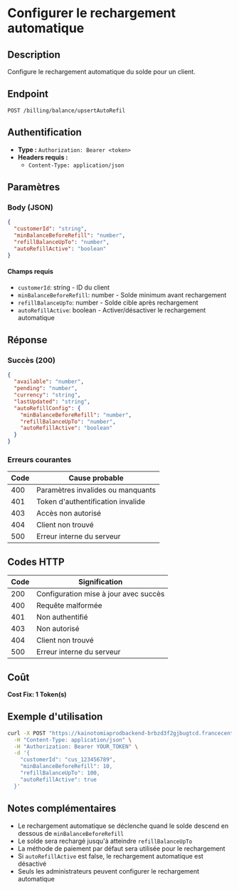 # Configurer le rechargement automatique

## Description
Configure le rechargement automatique du solde pour un client.

## Endpoint
```
POST /billing/balance/upsertAutoRefil
```

## Authentification
- **Type :** `Authorization: Bearer <token>`
- **Headers requis :**
  - `Content-Type: application/json`

## Paramètres

### Body (JSON)
```json
{
  "customerId": "string",
  "minBalanceBeforeRefill": "number",
  "refillBalanceUpTo": "number",
  "autoRefillActive": "boolean"
}
```

#### Champs requis
- `customerId`: string - ID du client
- `minBalanceBeforeRefill`: number - Solde minimum avant rechargement
- `refillBalanceUpTo`: number - Solde cible après rechargement
- `autoRefillActive`: boolean - Activer/désactiver le rechargement automatique

## Réponse

### Succès (200)
```json
{
  "available": "number",
  "pending": "number",
  "currency": "string",
  "lastUpdated": "string",
  "autoRefillConfig": {
    "minBalanceBeforeRefill": "number",
    "refillBalanceUpTo": "number",
    "autoRefillActive": "boolean"
  }
}
```

### Erreurs courantes

| Code | Cause probable |
|------|----------------|
| 400 | Paramètres invalides ou manquants |
| 401 | Token d'authentification invalide |
| 403 | Accès non autorisé |
| 404 | Client non trouvé |
| 500 | Erreur interne du serveur |

## Codes HTTP

| Code | Signification |
|------|---------------|
| 200 | Configuration mise à jour avec succès |
| 400 | Requête malformée |
| 401 | Non authentifié |
| 403 | Non autorisé |
| 404 | Client non trouvé |
| 500 | Erreur interne du serveur |

## Coût
**Cost Fix: 1 Token(s)**

## Exemple d'utilisation

```bash
curl -X POST "https://kainotomiaprodbackend-brbzd3f2gjbugtcd.francecentral-01.azurewebsites.net/billing/balance/upsertAutoRefil" \
  -H "Content-Type: application/json" \
  -H "Authorization: Bearer YOUR_TOKEN" \
  -d '{
    "customerId": "cus_123456789",
    "minBalanceBeforeRefill": 10,
    "refillBalanceUpTo": 100,
    "autoRefillActive": true
  }'
```

## Notes complémentaires
- Le rechargement automatique se déclenche quand le solde descend en dessous de `minBalanceBeforeRefill`
- Le solde sera rechargé jusqu'à atteindre `refillBalanceUpTo`
- La méthode de paiement par défaut sera utilisée pour le rechargement
- Si `autoRefillActive` est false, le rechargement automatique est désactivé
- Seuls les administrateurs peuvent configurer le rechargement automatique 